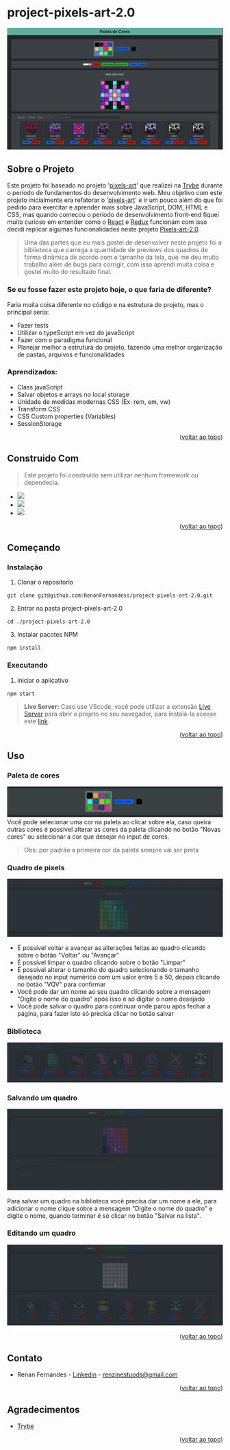<a name="readme-top"></a>
# project-pixels-art-2.0

![Pixel Art Screen Shot](./images/projectImage.png)

## Sobre o Projeto

Este projeto foi baseado no projeto '[pixels-art](https://github.com/RenanFernandess/trybe-project-pixels-art)' que realizei na [Trybe](https://github.com/tryber) durante o período de fundamentos do desenvolvimento web. Meu objetivo com este projeto inicialmente era refatorar o '[pixels-art](https://github.com/RenanFernandess/trybe-project-pixels-art)' e ir um pouco além do que foi pedido para exercitar e aprender mais sobre JavaScript, DOM, HTML e CSS, mas quando começou o período de desenvolvimento front-end fiquei muito curioso em entender como o [React](https://pt-br.reactjs.org/) e [Redux](https://redux.js.org/) funcionam com isso decidi replicar algumas funcionalidades neste projeto [Pixels-art-2.0](https://github.com/RenanFernandess/project-pixels-art-2.0).

> Uma das partes que eu mais gostei de desenvolver neste projeto foi a biblioteca que carrega a quantidade de previews dos quadros de forma dinâmica de acordo com o tamanho da tela, que me deu muito trabalho além de bugs para corrigir, com isso aprendi muita coisa e gostei muito do resultado final.

### Se eu fosse fazer este projeto hoje, o que faria de diferente?
Faria muita coisa diferente no código e na estrutura do projeto, mas o principal seria:
 * Fazer tests
 * Utilizar o typeScript em vez do javaScript
 * Fazer com o paradigma funcional
 * Planejar melhor a estrutura do projeto, fazendo uma melhor organização de pastas, arquivos e funcionalidades

  
### Aprendizados:
  * Class javaScript
  * Salvar objetos e arrays no local storage
  * Unidade de medidas modernas CSS (Ex: rem, em, vw)
  * Transform CSS
  * CSS Custom properties (Variables)
  * SessionStorage
  
<p align="right">(<a href="#readme-top">voltar ao topo</a>)</p>

## Construido Com
> Este projeto foi construido sem utilizar nenhum framework ou dependecia.

 * [<img src="https://img.shields.io/badge/HTML5-E34F26?style=for-the-badge&logo=html5&logoColor=white" />](https://www.w3schools.com/html/)
 * [<img src="https://img.shields.io/badge/CSS3-1572B6?style=for-the-badge&logo=css3&logoColor=white" />](https://www.w3schools.com/css/)
 * [<img src="https://img.shields.io/badge/JavaScript-323330?style=for-the-badge&logo=javascript&logoColor=F7DF1E" />](https://developer.mozilla.org/en-US/docs/Web/JavaScript)
 
<p align="right">(<a href="#readme-top">voltar ao topo</a>)</p>

## Começando

### Instalação

  1. Clonar o repositorio

    git clone git@github.com:RenanFernandess/project-pixels-art-2.0.git

  2. Entrar na pasta project-pixels-art-2.0
  
    cd ./project-pixels-art-2.0
    
  3. Instalar pacotes NPM
  
    npm install

### Executando
  
  1. iniciar o aplicativo
    
    npm start

 > **Live Server:** Caso use VScode, você pode utilizar a extensão [Live Server](https://marketplace.visualstudio.com/items?itemName=ritwickdey.LiveServer) para abrir o projeto no seu navegador, para instalá-la acesse este [link](https://marketplace.visualstudio.com/items?itemName=ritwickdey.LiveServer).


  
 
<p align="right">(<a href="#readme-top">voltar ao topo</a>)</p>
 
## Uso
 ### Paleta de cores
![Pixel Art library](./images/color_pallet.gif)
Você pode selecionar uma cor na paleta ao clicar sobre ela, caso queira outras cores é possível alterar as cores da paleta clicando no botão "Novas cores" ou selecionar a cor que desejar no input de cores.

> Obs: por padrão a primeira cor da paleta sempre vai ser preta

### Quadro de pixels
![Pixel Art library](./images/pixel_board.gif)

  * É possível voltar e avançar as alterações feitas ao quadro clicando sobre o botão "Voltar" ou "Avançar"
  * É possível limpar o quadro clicando sobre o botão "Limpar"
  * É possível alterar o tamanho do quadro selecionando o tamanho desejado no input numérico com um valor entre 5 a 50, depois clicando no botão "VQV" para confirmar
  * Você pode dar um nome ao seu quadro clicando sobre a mensagem "Digite o nome do quadro" após isso é só digitar o nome desejado
  * Você pode salvar o quadro para continuar onde parou após fechar a página, para fazer isto só precisa clicar no botão salvar

### Biblioteca
![Pixel Art library](./images/library.gif)

### Salvando um quadro

![Pixel Art library](./images/saving_board.gif)

Para salvar um quadro na biblioteca você precisa dar um nome a ele, para adicionar o nome clique sobre a mensagem "Digite o nome do quadro" e digite o nome, quando terminar é só clicar no botão "Salvar na lista".

### Editando um quadro

![Pixel Art library](./images/editing.gif)

<p align="right">(<a href="#readme-top">voltar ao topo</a>)</p>

## Contato

* Renan Fernandes - [Linkedin](https://www.linkedin.com/in/orenanfernandes/) - renzinestuods@gmail.com

<p align="right">(<a href="#readme-top">voltar ao topo</a>)</p>

## Agradecimentos

* [Trybe](https://www.betrybe.com/)

<p align="right">(<a href="#readme-top">voltar ao topo</a>)</p>

